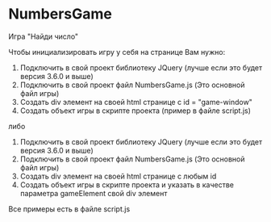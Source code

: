 # NumbersGame

Игра "Найди число"

Чтобы инициализировать игру у себя на странице Вам нужно:
  1. Подключить в свой проект библиотеку JQuery (лучше если это будет версия 3.6.0 и выше)
  2. Подключить в свой проект файл NumbersGame.js (Это основной файл игры)
  3. Создать div элемент на своей html странице с id = "game-window"
  4. Создать объект игры в скрипте проекта (пример в файле script.js)



  либо
  1. Подключить в свой проект библиотеку JQuery (лучше если это будет версия 3.6.0 и выше)
  2. Подключить в свой проект файл NumbersGame.js (Это основной файл игры)
  3. Создать div элемент на своей html странице с любым id
  4. Создать объект игры в скрипте проекта и указать в качестве параметра gameElement свой div элемент

  Все примеры есть в файле script.js
